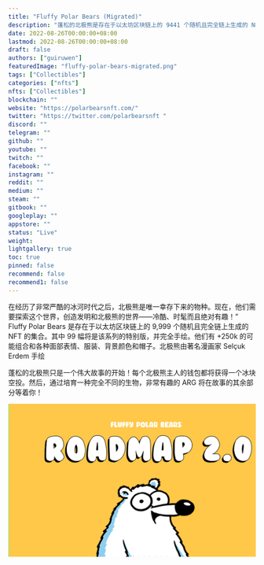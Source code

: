 ```yaml
---
title: "Fluffy Polar Bears (Migrated)"
description: "蓬松的北极熊是存在于以太坊区块链上的 9441 个随机且完全链上生成的 NFT 的集合"
date: 2022-08-26T00:00:00+08:00
lastmod: 2022-08-26T00:00:00+08:00
draft: false
authors: ["guiruwen"]
featuredImage: "fluffy-polar-bears-migrated.png"
tags: ["Collectibles"]
categories: ["nfts"]
nfts: ["Collectibles"]
blockchain: ""
website: "https://polarbearsnft.com/"
twitter: "https://twitter.com/polarbearsnft	"
discord: ""
telegram: ""
github: ""
youtube: ""
twitch: ""
facebook: ""
instagram: ""
reddit: ""
medium: ""
steam: ""
gitbook: ""
googleplay: ""
appstore: ""
status: "Live"
weight: 
lightgallery: true
toc: true
pinned: false
recommend: false
recommend1: false
---
```



在经历了非常严酷的冰河时代之后，北极熊是唯一幸存下来的物种。现在，他们需要探索这个世界，创造发明和北极熊的世界——冷酷、时髦而且绝对有趣！” Fluffy Polar Bears 是存在于以太坊区块链上的 9,999 个随机且完全链上生成的 NFT 的集合。其中 99 幅将是该系列的特别版，并完全手绘。他们有 +250k 的可能组合和各种面部表情、服装、背景颜色和帽子。北极熊由著名漫画家 Selçuk Erdem 手绘

蓬松的北极熊只是一个伟大故事的开始！每个北极熊主人的钱包都将获得一个冰块空投。然后，通过培育一种完全不同的生物，非常有趣的 ARG 将在故事的其余部分等着你！

![nft](02.png)